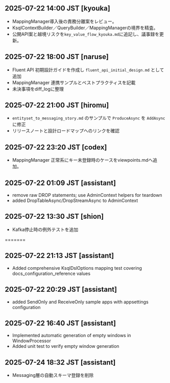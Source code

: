 ## 2025-07-22 14:00 JST [kyouka]
- MappingManager導入後の責務分離案をレビュー。
- KsqlContextBuilder／QueryBuilder／MappingManagerの境界を精査。
- 公開API案と越境リスクを`key_value_flow_kyouka.md`に追記し、議事録を更新。

## 2025-07-22 18:00 JST [naruse]
- Fluent API 初期設計ガイドを作成し `fluent_api_initial_design.md` として追加
- MappingManager 連携サンプルとベストプラクティスを記載
- 未決事項をdiff_logに整理

## 2025-07-22 21:00 JST [hiromu]
- `entityset_to_messaging_story.md` のサンプルで `ProduceAsync` を `AddAsync` に修正
- リリースノートと設計ロードマップへのリンクを確認

## 2025-07-22 23:20 JST [codex]
- MappingManager 正常系にキー未登録時のケースをviewpoints.mdへ追加。

## 2025-07-22 01:09 JST [assistant]
- remove raw DROP statements; use AdminContext helpers for teardown
- added DropTableAsync/DropStreamAsync to AdminContext

## 2025-07-22 13:30 JST [shion]
- Kafka停止時の例外テストを追加

=======
## 2025-07-22 21:13 JST [assistant]
- Added comprehensive KsqlDslOptions mapping test covering docs_configuration_reference values

## 2025-07-22 20:29 JST [assistant]
- added SendOnly and ReceiveOnly sample apps with appsettings configuration
## 2025-07-22 16:40 JST [assistant]
- Implemented automatic generation of empty windows in WindowProcessor
- Added unit test to verify empty window generation

## 2025-07-24 18:32 JST [assistant]
- Messaging層の自動スキーマ登録を削除
